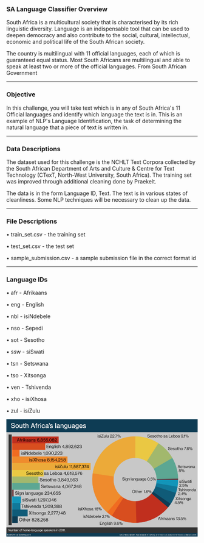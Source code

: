 ### SA Language Classifier Overview

South Africa is a multicultural society that is characterised by its rich linguistic diversity. Language is an indispensable tool that can be used to deepen democracy and also contribute to the social, cultural, intellectual, economic and political life of the South African society.

The country is multilingual with 11 official languages, each of which is guaranteed equal status. Most South Africans are multilingual and able to speak at least two or more of the official languages.
From South African Government

---

### Objective

In this challenge, you will take text which is in any of South Africa's 11 Official languages and identify which language the text is in. This is an example of NLP's Language Identification, the task of determining the natural language that a piece of text is written in.

---

### Data Descriptions

The dataset used for this challenge is the NCHLT Text Corpora collected by the South African Department of Arts and Culture & Centre for Text Technology (CTexT, North-West University, South Africa). The training set was improved through additional cleaning done by Praekelt.

The data is in the form Language ID, Text. The text is in various states of cleanliness. Some NLP techniques will be necessary to clean up the data.

---

### File Descriptions

• train_set.csv - the training set

• test_set.csv - the test set

• sample_submission.csv - a sample submission file in the correct format id

---

### Language IDs

• afr - Afrikaans

• eng - English

• nbl - isiNdebele

• nso - Sepedi

• sot - Sesotho

• ssw - siSwati

• tsn - Setswana

• tso - Xitsonga

• ven - Tshivenda

• xho - isiXhosa

• zul - isiZulu

![South_African_languages](resources/South_African_languages.jpg)

